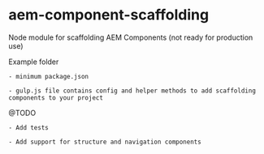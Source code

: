 # aem-component-scaffolding

Node module for scaffolding AEM Components (not ready for production use)

Example folder

    - minimum package.json

    - gulp.js file contains config and helper methods to add scaffolding components to your project

@TODO

    - Add tests

    - Add support for structure and navigation components

